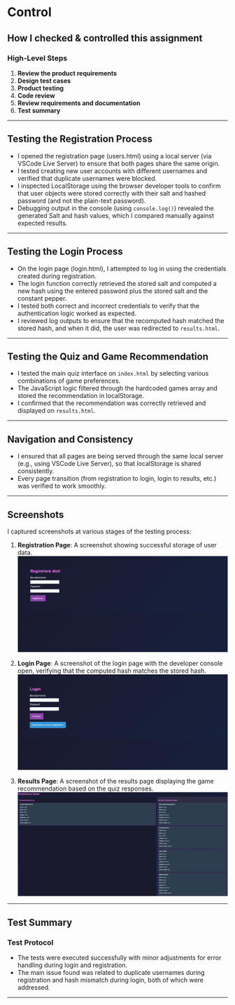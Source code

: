 # Control

## How I checked & controlled this assignment

### High-Level Steps
1. **Review the product requirements**
2. **Design test cases**
3. **Product testing**
4. **Code review**
5. **Review requirements and documentation**
6. **Test summary**

---

## Testing the Registration Process

- I opened the registration page (users.html) using a local server (via VSCode Live Server) to ensure that both pages share the same origin.
- I tested creating new user accounts with different usernames and verified that duplicate usernames were blocked.
- I inspected LocalStorage using the browser developer tools to confirm that user objects were stored correctly with their salt and hashed password (and not the plain-text password).
- Debugging output in the console (using `console.log()`) revealed the generated Salt and hash values, which I compared manually against expected results.

---

## Testing the Login Process

- On the login page (login.html), I attempted to log in using the credentials created during registration.
- The login function correctly retrieved the stored salt and computed a new hash using the entered password plus the stored salt and the constant pepper.
- I tested both correct and incorrect credentials to verify that the authentication logic worked as expected.
- I reviewed log outputs to ensure that the recomputed hash matched the stored hash, and when it did, the user was redirected to `results.html`.

---

## Testing the Quiz and Game Recommendation

- I tested the main quiz interface on `index.html` by selecting various combinations of game preferences.
- The JavaScript logic filtered through the hardcoded games array and stored the recommendation in localStorage.
- I confirmed that the recommendation was correctly retrieved and displayed on `results.html`.

---

## Navigation and Consistency

- I ensured that all pages are being served through the same local server (e.g., using VSCode Live Server), so that localStorage is shared consistently.
- Every page transition (from registration to login, login to results, etc.) was verified to work smoothly.

---

## Screenshots

I captured screenshots at various stages of the testing process:

1. **Registration Page**: A screenshot showing successful storage of user data.
   ![Registration Screenshot][control01]

2. **Login Page**: A screenshot of the login page with the developer console open, verifying that the computed hash matches the stored hash.
   ![Login Screenshot][control02]

3. **Results Page**: A screenshot of the results page displaying the game recommendation based on the quiz responses.
   ![Results Screenshot][control03]

---

## Test Summary

### Test Protocol
- The tests were executed successfully with minor adjustments for error handling during login and registration.
- The main issue found was related to duplicate usernames during registration and hash mismatch during login, both of which were addressed.


---



[control01]: ../images/control-registration-screenshot.jpg
[control02]: ../images/control-login-screenshot.jpg
[control03]: ../images/control-results-screenshot.jpg
[protocol]: ../images/control-testprotocol-01.JPG


